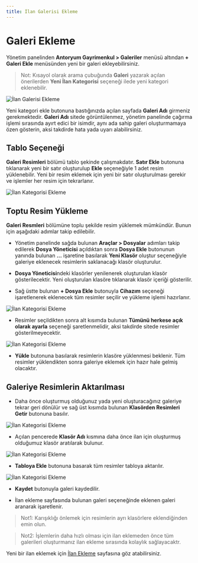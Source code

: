 ```yaml
---
title: İlan Galerisi Ekleme
---
```


# Galeri Ekleme

Yönetim panelinden **Antoryum Gayrimenkul > Galeriler** menüsü altından **+ Galeri Ekle** menüsünden yeni bir galeri ekleyebilirsiniz.

> Not: Kısayol olarak arama çubuğunda **Galeri** yazarak açılan önerilerden **Yeni İlan Kategorisi** seçeneği ilede yeni kategori eklenebilir.

 ![İlan Galerisi Ekleme](/assets/antoryum_gayrimenkul/images/internal/estate/galeri_arama.png)

 Yeni kategori ekle butonuna bastığınızda açılan sayfada **Galeri Adı** girmeniz gerekmektedir. **Galeri Adı** sitede görüntülenmez, yönetim panelinde çağırma işlemi sırasında ayırt edici bir isimdir, aynı ada sahip galeri oluşturmamaya özen gösterin, aksi takdirde hata yada uyarı alabilirsiniz.

## Tablo Seçeneği 
**Galeri Resimleri** bölümü tablo şekinde çalışmakdatır. **Satır Ekle** butonuna tıklanarak yeni bir satır oluşturulup **Ekle** seçeneğiyle 1 adet resim yüklenebilir. Yeni bir resim eklemek için yeni bir satır oluşturulması gerekir ve işlemler her resim için tekrarlanır.

![İlan Kategorisi Ekleme](/assets/antoryum_gayrimenkul/images/internal/estate/resim_ekle_1.png)

## Toptu Resim Yükleme

**Galeri Resmleri** bölümüne toplu şekilde resim yüklemek mümkündür. Bunun için aşağıdaki adımlar takip edilebilir.

- Yönetim panelinde sağda bulunan **Araçlar > Dosyalar** adımları takip edilerek **Dosya Yöneticisi** açıldıktan sonra **Dosya Ekle** butonunun yanında bulunan **...** işaretine basılarak **Yeni Klasör** oluştur seçeneğiyle galeriye eklenecek resimlerin saklanacağı klasör oluşturulur.

- **Dosya Yöneticisi**ndeki klasörler yenilenerek oluşturulan klasör gösterilecektir. Yeni oluşturulan klasöre tıklanarak klasör içeriği gösterilir.

- Sağ üstte bulunan **+ Dosya Ekle** butonuyla **Cihazım** seçeneği işaretlenerek eklenecek tüm resimler seçilir ve yükleme işlemi hazırlanır.

![İlan Kategorisi Ekleme](/assets/antoryum_gayrimenkul/images/internal/estate/uploader.png)

- Resimler seçildikten sonra alt kısımda bulunan **Tümünü herkese açık olarak ayarla** seçeneği şaretlenmelidir, aksi takdirde sitede resimler gösterilmeyecektir.

![İlan Kategorisi Ekleme](/assets/antoryum_gayrimenkul/images/internal/estate/uploader_2.png)

- **Yükle** butonuna basılarak resimlerin klasöre yüklenmesi beklenir. Tüm resimler yüklendikten sonra galeriye eklemek için hazır hale gelmiş olacaktır.

## Galeriye Resimlerin Aktarılması

- Daha önce oluşturmuş olduğunuz yada yeni oluşturacağınız galeriye tekrar geri dönülür ve sağ üst kısımda bulunan **Klasörden Resimleri Getir** butonuna basılır.

![İlan Kategorisi Ekleme](/assets/antoryum_gayrimenkul/images/internal/estate/klasorden_getir.png)

- Açılan pencerede **Klasör Adı** kısmına daha önce ilan için oluşturmuş olduğumuz klasör aratılarak bulunur.

![İlan Kategorisi Ekleme](/assets/antoryum_gayrimenkul/images/internal/estate/klasor_arama.png)

- **Tabloya Ekle** butonuna basarak tüm resimler tabloya aktarılır.

![İlan Kategorisi Ekleme](/assets/antoryum_gayrimenkul/images/internal/estate/tablo_resimler.png)

- **Kaydet** butonuyla galeri kaydedilir.

- İlan ekleme sayfasında bulunan galeri seçeneğinde eklenen galeri aranarak işaretlenir.

> Not1: Karışıklığı önlemek için resimlerin ayrı klasörlere eklendiğinden emin olun.

> Not2: İşlemlerin daha hızlı olması için ilan eklemeden önce tüm galerileri oluşturmanız ilan ekleme sırasında kolaylık sağlayacaktr.

Yeni bir ilan eklemek için [İlan Ekleme](/internal/estate/overview) sayfasına göz atabilirsiniz.